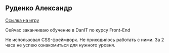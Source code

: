 ## Руденко Александр

[Ссылка на игру](https://rudenko-alex.github.io/forkio/remove_the_cubes/ 'remove_the_cubes')

Сейчас заканчиваю обучение в DanIT по курсу Front-End

Не использовал CSS-фреймворк. Не приходилось работать с ними. За 2 часа не успею ознакомиться для нужного уровня.
